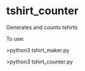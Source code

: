 # tshirt_counter
Generates and counts tshirts

To use:

\>python3 tshirt_maker.py

\>python3 tshirt_counter.py
